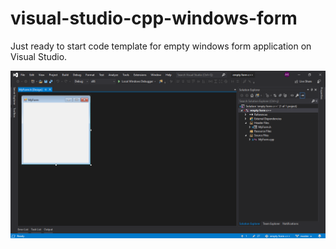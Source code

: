 # visual-studio-cpp-windows-form
Just ready to start code template for empty windows form application on Visual Studio.

![Screenshot](Screenshot.png)
